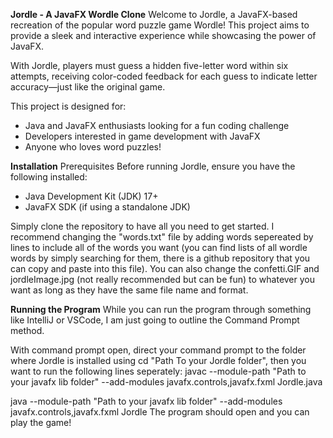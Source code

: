 **Jordle - A JavaFX Wordle Clone**
Welcome to Jordle, a JavaFX-based recreation of the popular word puzzle game Wordle! This project aims to provide a sleek and interactive experience while showcasing the power of JavaFX.

With Jordle, players must guess a hidden five-letter word within six attempts, receiving color-coded feedback for each guess to indicate letter accuracy—just like the original game.

This project is designed for:

- Java and JavaFX enthusiasts looking for a fun coding challenge
- Developers interested in game development with JavaFX
- Anyone who loves word puzzles!

**Installation**
Prerequisites
Before running Jordle, ensure you have the following installed:

- Java Development Kit (JDK) 17+
- JavaFX SDK (if using a standalone JDK)

Simply clone the repository to have all you need to get started.
I recommend changing the "words.txt" file by adding words sepereated by lines to include all of the words you want (you can find lists of all wordle words by simply searching for them, there is a github repository that you can copy and paste into this file).
You can also change the confetti.GIF and jordleImage.jpg (not really recommended but can be fun) to whatever you want as long as they have the same file name and format.

**Running the Program**
While you can run the program through something like IntelliJ or VSCode, I am just going to outline the Command Prompt method.

With command prompt open, direct your command prompt to the folder where Jordle is installed using cd "Path To your Jordle folder", then you want to run the following lines seperately:
javac --module-path "Path to your javafx lib folder" --add-modules javafx.controls,javafx.fxml Jordle.java

java --module-path "Path to your javafx lib folder" --add-modules javafx.controls,javafx.fxml Jordle
The program should open and you can play the game!
